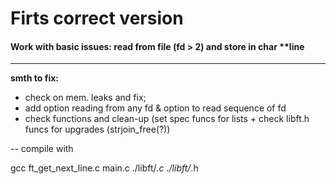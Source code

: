 # Firts correct version
#### Work with basic issues: read from file (fd > 2) and store in char **line
---

**smth to fix:**
* check on mem. leaks and fix;
* add option reading from any fd & option to read sequence of fd
* check functions and clean-up (set spec funcs for lists + check libft.h funcs for upgrades (strjoin_free(?))


-- compile with

  gcc ft_get_next_line.c main.c ./libft/*.c ./libft/*.h

